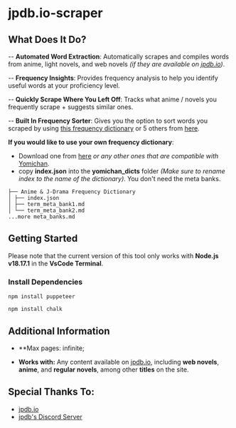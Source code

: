 # jpdb.io-scraper

## What Does It Do?

-- **Automated Word Extraction**: Automatically scrapes and compiles words from anime, light novels, and web novels _(if they are available on [jpdb.io](https://jpdb.io/))_.

-- **Frequency Insights**: Provides frequency analysis to help you identify useful words at your proficiency level.

-- **Quickly Scrape Where You Left Off**: Tracks what anime / novels you frequently scrape + suggests similar ones.
  
-- **Built In Frequency Sorter**: Gives you the option to sort words you scraped by using [this frequency dictionary](https://github.com/MarvNC/jpdb-freq-list) or 5 others from [here](https://drive.google.com/drive/folders/1g1drkFzokc8KNpsPHoRmDJ4OtMTWFuXi).

**If you would like to use your own frequency dictionary**:
+ Download one from [here](https://drive.google.com/drive/folders/1g1drkFzokc8KNpsPHoRmDJ4OtMTWFuXi) *or any other ones that are compatible with* [Yomichan](https://chrome.google.com/webstore/detail/yomichan/ogmnaimimemjmbakcfefmnahgdfhfami).
+ copy **index.json** into the **yomichan_dicts** folder *(Make sure to rename index to the name of the dictionary)*. You don't need the meta banks.
```
├── Anime & J-Drama Frequency Dictionary
│ ├── index.json 
│ ├── term_meta_bank1.md
│ └── term_meta_bank2.md
...more meta_banks.md
```



## Getting Started

Please note that the current version of this tool only works with **Node.js v18.17.1** in the **VsCode Terminal**.

### Install Dependencies 

```
npm install puppeteer
```
```
npm install chalk
```

## Additional Information

- **Max pages: infinite;

- **Works with:** Any content available on [jpdb.io](https://jpdb.io), including **web novels**, **anime**, and **regular novels**, among other **titles** on the site.

## Special Thanks To:

- [jpdb.io](https://jpdb.io/)
- [jpdb's Discord Server](https://discord.com/invite/jWwVD7D2sZ)
